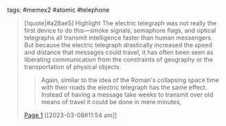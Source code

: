 tags: #memex2 #atomic #telephone 

> [!quote|#a28ae5] Highlight
> The electric telegraph was not really the first device to do this—smoke signals, semaphore flags, and optical telegraphs all transmit intelligence faster than human messengers. But because the electric telegraph drastically increased the speed and distance that messages could travel, it has often been seen as liberating communication from the constraints of geography or the transportation of physical objects.
>
>> Again, similar to the idea of the Roman's collapsing space time with their roads the electric telegraph has the same effect. Instead of having a message take weeks to transmit over old means of travel it could be done in mere minutes,
>
> [Page 1](zotero://open-pdf/library/items/Y85GVLPR?page=1) [[2023-03-08#11:54 am]]

